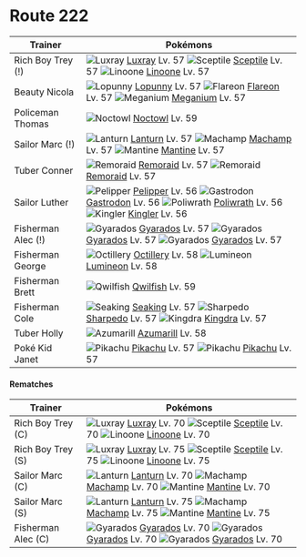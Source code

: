 # Route 222

Trainer                    | Pokémons
---                        | ---
Rich Boy Trey (!)          | ![][405]  [Luxray] Lv. 57  ![][254]  [Sceptile] Lv. 57  ![][264]  [Linoone] Lv. 57
Beauty Nicola              | ![][428]  [Lopunny] Lv. 57  ![][136]  [Flareon] Lv. 57  ![][154]  [Meganium] Lv. 57
Policeman Thomas           | ![][164]  [Noctowl] Lv. 59
Sailor Marc (!)            | ![][171]  [Lanturn] Lv. 57  ![][068]  [Machamp] Lv. 57  ![][226]  [Mantine] Lv. 57
Tuber Conner               | ![][223]  [Remoraid] Lv. 57  ![][223]  [Remoraid] Lv. 57
Sailor Luther              | ![][279]  [Pelipper] Lv. 56  ![][423]  [Gastrodon] Lv. 56  ![][062]  [Poliwrath] Lv. 56 <br> ![][099]  [Kingler] Lv. 56
Fisherman Alec (!)         | ![][130]  [Gyarados] Lv. 57  ![][130]  [Gyarados] Lv. 57  ![][130]  [Gyarados] Lv. 57
Fisherman George           | ![][224]  [Octillery] Lv. 58  ![][457]  [Lumineon] Lv. 58
Fisherman Brett            | ![][211]  [Qwilfish] Lv. 59
Fisherman Cole             | ![][119]  [Seaking] Lv. 57  ![][319]  [Sharpedo] Lv. 57  ![][230]  [Kingdra] Lv. 57
Tuber Holly                | ![][184]  [Azumarill] Lv. 58
Poké Kid Janet             | ![][025]  [Pikachu] Lv. 57  ![][025]  [Pikachu] Lv. 57

#### Rematches

Trainer                    | Pokémons
---                        | ---
Rich Boy Trey (C)          | ![][405]  [Luxray] Lv. 70  ![][254]  [Sceptile] Lv. 70  ![][264]  [Linoone] Lv. 70
Rich Boy Trey (S)          | ![][405]  [Luxray] Lv. 75  ![][254]  [Sceptile] Lv. 75  ![][264]  [Linoone] Lv. 75
Sailor Marc (C)            | ![][171]  [Lanturn] Lv. 70  ![][068]  [Machamp] Lv. 70  ![][226]  [Mantine] Lv. 70
Sailor Marc (S)            | ![][171]  [Lanturn] Lv. 75  ![][068]  [Machamp] Lv. 75  ![][226]  [Mantine] Lv. 75
Fisherman Alec (C)         | ![][130]  [Gyarados] Lv. 70  ![][130]  [Gyarados] Lv. 70  ![][130]  [Gyarados] Lv. 70
[025]: https://raw.githubusercontent.com/PokeAPI/sprites/master/sprites/pokemon/25.png "Pikachu"
[062]: https://raw.githubusercontent.com/PokeAPI/sprites/master/sprites/pokemon/62.png "Poliwrath"
[068]: https://raw.githubusercontent.com/PokeAPI/sprites/master/sprites/pokemon/68.png "Machamp"
[099]: https://raw.githubusercontent.com/PokeAPI/sprites/master/sprites/pokemon/99.png "Kingler"
[119]: https://raw.githubusercontent.com/PokeAPI/sprites/master/sprites/pokemon/119.png "Seaking"
[130]: https://raw.githubusercontent.com/PokeAPI/sprites/master/sprites/pokemon/130.png "Gyarados"
[136]: https://raw.githubusercontent.com/PokeAPI/sprites/master/sprites/pokemon/136.png "Flareon"
[154]: https://raw.githubusercontent.com/PokeAPI/sprites/master/sprites/pokemon/154.png "Meganium"
[164]: https://raw.githubusercontent.com/PokeAPI/sprites/master/sprites/pokemon/164.png "Noctowl"
[171]: https://raw.githubusercontent.com/PokeAPI/sprites/master/sprites/pokemon/171.png "Lanturn"
[184]: https://raw.githubusercontent.com/PokeAPI/sprites/master/sprites/pokemon/184.png "Azumarill"
[211]: https://raw.githubusercontent.com/PokeAPI/sprites/master/sprites/pokemon/211.png "Qwilfish"
[223]: https://raw.githubusercontent.com/PokeAPI/sprites/master/sprites/pokemon/223.png "Remoraid"
[224]: https://raw.githubusercontent.com/PokeAPI/sprites/master/sprites/pokemon/224.png "Octillery"
[226]: https://raw.githubusercontent.com/PokeAPI/sprites/master/sprites/pokemon/226.png "Mantine"
[230]: https://raw.githubusercontent.com/PokeAPI/sprites/master/sprites/pokemon/230.png "Kingdra"
[254]: https://raw.githubusercontent.com/PokeAPI/sprites/master/sprites/pokemon/254.png "Sceptile"
[264]: https://raw.githubusercontent.com/PokeAPI/sprites/master/sprites/pokemon/264.png "Linoone"
[279]: https://raw.githubusercontent.com/PokeAPI/sprites/master/sprites/pokemon/279.png "Pelipper"
[319]: https://raw.githubusercontent.com/PokeAPI/sprites/master/sprites/pokemon/319.png "Sharpedo"
[405]: https://raw.githubusercontent.com/PokeAPI/sprites/master/sprites/pokemon/405.png "Luxray"
[423]: https://raw.githubusercontent.com/PokeAPI/sprites/master/sprites/pokemon/423.png "Gastrodon"
[428]: https://raw.githubusercontent.com/PokeAPI/sprites/master/sprites/pokemon/428.png "Lopunny"
[457]: https://raw.githubusercontent.com/PokeAPI/sprites/master/sprites/pokemon/457.png "Lumineon"
[Pikachu]: /pokemon_changes/025.md
[Poliwrath]: /pokemon_changes/062.md
[Machamp]: /pokemon_changes/068.md
[Kingler]: /pokemon_changes/099.md
[Seaking]: /pokemon_changes/119.md
[Gyarados]: /pokemon_changes/130.md
[Flareon]: /pokemon_changes/136.md
[Meganium]: /pokemon_changes/154.md
[Noctowl]: /pokemon_changes/164.md
[Lanturn]: /pokemon_changes/171.md
[Azumarill]: /pokemon_changes/184.md
[Qwilfish]: /pokemon_changes/211.md
[Remoraid]: /pokemon_changes/223.md
[Octillery]: /pokemon_changes/224.md
[Mantine]: /pokemon_changes/226.md
[Kingdra]: /pokemon_changes/230.md
[Sceptile]: /pokemon_changes/254.md
[Linoone]: /pokemon_changes/264.md
[Pelipper]: /pokemon_changes/279.md
[Sharpedo]: /pokemon_changes/319.md
[Luxray]: /pokemon_changes/405.md
[Gastrodon]: /pokemon_changes/423.md
[Lopunny]: /pokemon_changes/428.md
[Lumineon]: /pokemon_changes/457.md
